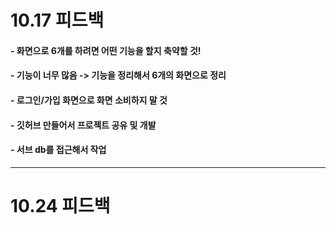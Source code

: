 # 10.17 피드백

#### - 화면으로 6개를 하려면 어떤 기능을 할지 축약할 것!
#### - 기능이 너무 많음 -> 기능을 정리해서 6개의 화면으로 정리
#### - 로그인/가입 화면으로 화면 소비하지 말 것
#### - 깃허브 만들어서 프로젝트 공유 및 개발
#### - 서브 db를 접근해서 작업
***

# 10.24 피드백

